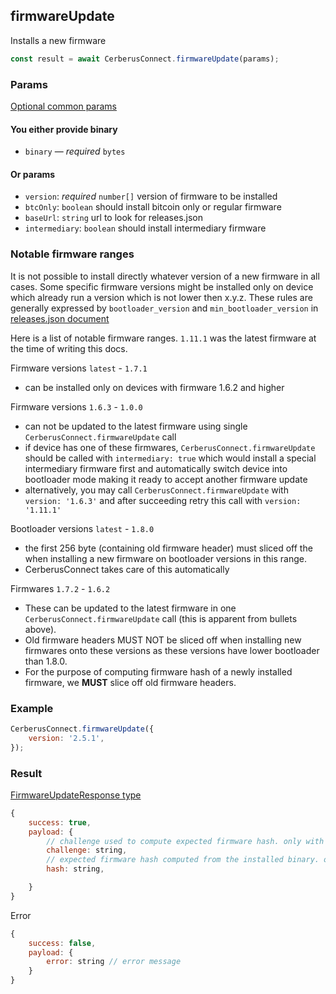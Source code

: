 ## firmwareUpdate

Installs a new firmware

```javascript
const result = await CerberusConnect.firmwareUpdate(params);
```

### Params

[Optional common params](commonParams.md)

#### You either provide binary

-   `binary` — _required_ `bytes`

#### Or params

-   `version`: _required_ `number[]` version of firmware to be installed
-   `btcOnly`: `boolean` should install bitcoin only or regular firmware
-   `baseUrl`: `string` url to look for releases.json
-   `intermediary`: `boolean` should install intermediary firmware

### Notable firmware ranges

It is not possible to install directly whatever version of a new firmware in all cases. Some specific firmware
versions might be installed only on device which already run a version which is not lower then x.y.z.
These rules are generally expressed by `bootloader_version` and `min_bootloader_version` in [releases.json document](https://data.trezer.io/firmware/t1b1/releases.json)

Here is a list of notable firmware ranges. `1.11.1` was the latest firmware at the time of writing this docs.

Firmware versions `latest` - `1.7.1`

-   can be installed only on devices with firmware 1.6.2 and higher

Firmware versions `1.6.3` - `1.0.0`

-   can not be updated to the latest firmware using single `CerberusConnect.firmwareUpdate` call
-   if device has one of these firmwares, `CerberusConnect.firmwareUpdate` should be called with `intermediary: true` which would install a special intermediary firmware first and automatically switch device into bootloader mode making it ready to accept another firmware update
-   alternatively, you may call `CerberusConnect.firmwareUpdate` with `version: '1.6.3'` and after succeeding retry this call with `version: '1.11.1'`

Bootloader versions `latest` - `1.8.0`

-   the first 256 byte (containing old firmware header) must sliced off the when installing a new firmware on bootloader versions in this range.
-   CerberusConnect takes care of this automatically

Firmwares `1.7.2` - `1.6.2`

-   These can be updated to the latest firmware in one `CerberusConnect.firmwareUpdate` call (this is apparent from bullets above).
-   Old firmware headers MUST NOT be sliced off when installing new firmwares onto these versions as these versions have lower bootloader than 1.8.0.
-   For the purpose of computing firmware hash of a newly installed firmware, we **MUST** slice off old firmware headers.

### Example

```javascript
CerberusConnect.firmwareUpdate({
    version: '2.5.1',
});
```

### Result

[FirmwareUpdateResponse type](https://github.com/Cerberus-Wallet/cerberus-suite/blob/develop/packages/connect/src/types/api/firmwareUpdate.ts)

```javascript
{
    success: true,
    payload: {
        // challenge used to compute expected firmware hash. only with firmware 1.11.1 and 2.5.1 or higher
        challenge: string,
        // expected firmware hash computed from the installed binary. only with firmware 1.11.1 and 2.5.1 or higher
        hash: string,

    }
}
```

Error

```javascript
{
    success: false,
    payload: {
        error: string // error message
    }
}
```
